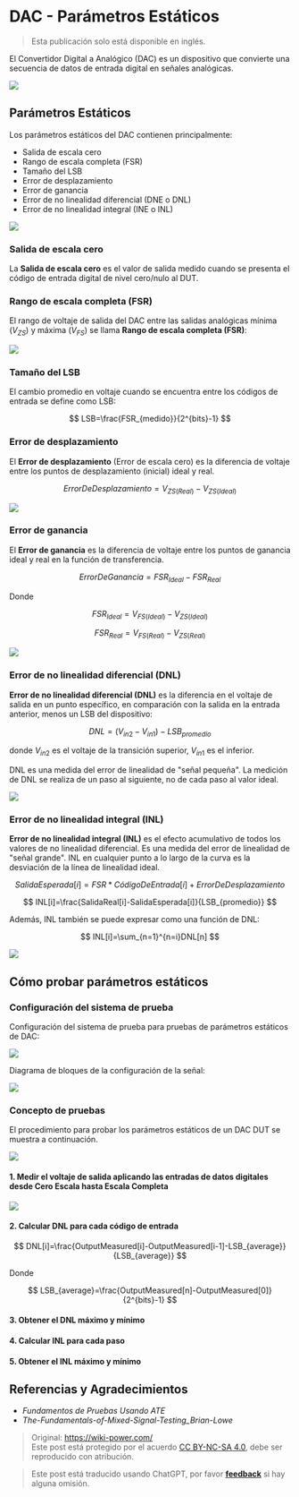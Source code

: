 # DAC - Parámetros Estáticos

> Esta publicación solo está disponible en inglés.

El Convertidor Digital a Analógico (DAC) es un dispositivo que convierte una secuencia de datos de entrada digital en señales analógicas.

![](https://img.wiki-power.com/d/wiki-media/img/20221011141644.png)

## Parámetros Estáticos

Los parámetros estáticos del DAC contienen principalmente:

- Salida de escala cero
- Rango de escala completa (FSR)
- Tamaño del LSB
- Error de desplazamiento
- Error de ganancia
- Error de no linealidad diferencial (DNE o DNL)
- Error de no linealidad integral (INE o INL)

![](https://img.wiki-power.com/d/wiki-media/img/20221011144045.png)

### Salida de escala cero

La **Salida de escala cero** es el valor de salida medido cuando se presenta el código de entrada digital de nivel cero/nulo al DUT.

### Rango de escala completa (FSR)

El rango de voltaje de salida del DAC entre las salidas analógicas mínima ($V_{ZS}$) y máxima ($V_{FS}$) se llama **Rango de escala completa (FSR)**:

![](https://img.wiki-power.com/d/wiki-media/img/20221011142249.png)

### Tamaño del LSB

El cambio promedio en voltaje cuando se encuentra entre los códigos de entrada se define como LSB:

$$
LSB=\frac{FSR_{medido}}{2^{bits}-1}
$$

### Error de desplazamiento

El **Error de desplazamiento** (Error de escala cero) es la diferencia de voltaje entre los puntos de desplazamiento (inicial) ideal y real.

$$
ErrorDeDesplazamiento=V_{ZS(Real)}-V_{ZS(Ideal)}
$$

![](https://img.wiki-power.com/d/wiki-media/img/20221011144415.png)

### Error de ganancia

El **Error de ganancia** es la diferencia de voltaje entre los puntos de ganancia ideal y real en la función de transferencia.

$$
ErrorDeGanancia=FSR_{Ideal}-FSR_{Real}
$$

Donde

$$
FSR_{Ideal}=V_{FS(Ideal)}-V_{ZS(Ideal)}
$$

$$
FSR_{Real}=V_{FS(Real)}-V_{ZS(Real)}
$$

![](https://img.wiki-power.com/d/wiki-media/img/20221011144925.png)

### Error de no linealidad diferencial (DNL)

**Error de no linealidad diferencial (DNL)** es la diferencia en el voltaje de salida en un punto específico, en comparación con la salida en la entrada anterior, menos un LSB del dispositivo:

$$
DNL=(V_{in2}-V_{in1})-LSB_{promedio}
$$

donde $V_{in2}$ es el voltaje de la transición superior, $V_{in1}$ es el inferior.

DNL es una medida del error de linealidad de "señal pequeña". La medición de DNL se realiza de un paso al siguiente, no de cada paso al valor ideal.

![](https://img.wiki-power.com/d/wiki-media/img/20221011153556.png)

### Error de no linealidad integral (INL)

**Error de no linealidad integral (INL)** es el efecto acumulativo de todos los valores de no linealidad diferencial. Es una medida del error de linealidad de "señal grande". INL en cualquier punto a lo largo de la curva es la desviación de la línea de linealidad ideal.

$$
SalidaEsperada[i]=FSR*CódigoDeEntrada[i]+ErrorDeDesplazamiento
$$

$$
INL[i]=\frac{SalidaReal[i]-SalidaEsperada[i]}{LSB_{promedio}}
$$

Además, INL también se puede expresar como una función de DNL:

$$
INL[i]=\sum_{n=1}^{n=i}DNL[n]
$$

![](https://img.wiki-power.com/d/wiki-media/img/20221011184739.png)

## Cómo probar parámetros estáticos

### Configuración del sistema de prueba

Configuración del sistema de prueba para pruebas de parámetros estáticos de DAC:

![](https://img.wiki-power.com/d/wiki-media/img/20221011185006.png)

Diagrama de bloques de la configuración de la señal:

![](https://img.wiki-power.com/d/wiki-media/img/20221011185447.png)

### Concepto de pruebas

El procedimiento para probar los parámetros estáticos de un DAC DUT se muestra a continuación.

![](https://img.wiki-power.com/d/wiki-media/img/20221011185739.png)

#### 1. Medir el voltaje de salida aplicando las entradas de datos digitales desde Cero Escala hasta Escala Completa

![](https://img.wiki-power.com/d/wiki-media/img/20221011185711.png)

#### 2. Calcular DNL para cada código de entrada

$$
DNL[i]=\frac{OutputMeasured[i]-OutputMeasured[i-1]-LSB_{average}}{LSB_{average}}
$$

Donde

$$
LSB_{average}=\frac{OutputMeasured[n]-OutputMeasured[0]}{2^{bits}-1}
$$

#### 3. Obtener el DNL máximo y mínimo

#### 4. Calcular INL para cada paso

#### 5. Obtener el INL máximo y mínimo

## Referencias y Agradecimientos

- _Fundamentos de Pruebas Usando ATE_
- _The-Fundamentals-of-Mixed-Signal-Testing_Brian-Lowe_

> Original: <https://wiki-power.com/>  
> Este post está protegido por el acuerdo [CC BY-NC-SA 4.0](https://creativecommons.org/licenses/by/4.0/deed.en), debe ser reproducido con atribución.

> Este post está traducido usando ChatGPT, por favor [**feedback**](https://github.com/linyuxuanlin/Wiki_MkDocs/issues/new) si hay alguna omisión.
